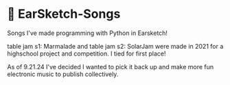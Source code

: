 # 🎵 EarSketch-Songs
Songs I've made programming with Python in Earsketch!

table jam s1: Marmalade and table jam s2: SolarJam were made in 2021 for a highschool project and competition. I tied for first place!

As of 9.21.24 I've decided I wanted to pick it back up and make more fun electronic music to publish collectively.
